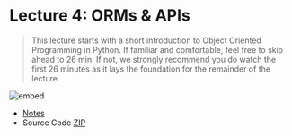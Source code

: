 # Lecture 4: ORMs & APIs

> This lecture starts with a short introduction to Object Oriented Programming in Python. If familiar and comfortable, feel free to skip ahead to 26 min. If not, we strongly recommend you do watch the first 26 minutes as it lays the foundation for the remainder of the lecture.

![embed](https://youtu.be/24Kf3v7kZyE)

- [Notes](https://cs50.harvard.edu/web/2018/notes/4/)
- Source Code [ZIP](http://cdn.cs50.net/web/2018/spring/lectures/4/src4.zip)
